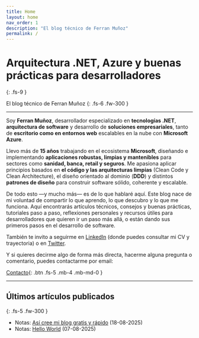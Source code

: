 ```yaml
---
title: Home
layout: home
nav_order: 1
description: "El blog técnico de Ferran Muñoz"
permalink: /
---
```


# Arquitectura .NET, Azure y buenas prácticas para desarrolladores
{: .fs-9 }

El blog técnico de Ferran Muñoz
{: .fs-6 .fw-300 }

---

Soy **Ferran Muñoz**, desarrollador especializado en **tecnologías .NET**, **arquitectura de software** y desarrollo de **soluciones empresariales**, tanto de **escritorio como en entornos web** escalables en la nube con **Microsoft Azure**.

Llevo más de **15 años** trabajando en el ecosistema **Microsoft**, diseñando e implementando **aplicaciones robustas, limpias y mantenibles** para sectores como **sanidad, banca, retail y seguros**. Me apasiona aplicar principios basados en **el código y las arquitecturas limpias** (Clean Code y Clean Architecture), el diseño orientado al dominio (**DDD**) y distintos **patrones de diseño** para construir software sólido, coherente y escalable.

De todo esto —y mucho más— es de lo que hablaré aquí. Este blog nace de mi voluntad de compartir lo que aprendo, lo que descubro y lo que me funciona. Aquí encontrarás artículos técnicos, consejos y buenas prácticas, tutoriales paso a paso, reflexiones personales y recursos útiles para desarrolladores que quieren ir un paso más allá, o están dando sus primeros pasos en el desarrollo de software.

También te invito a seguirme en [LinkedIn][LinkedInUrl] (donde puedes consultar mi CV y trayectoria) o en [Twitter][TwitterUrl].

Y si quieres decirme algo de forma más directa, hacerme alguna pregunta o comentario, puedes contactarme por email:

[Contacto][Email]{: .btn .fs-5 .mb-4 .mb-md-0 }

----

## Últimos artículos publicados
{: .fs-5 .fw-300 }

- Notas: [Así cree mi blog gratis y rápido][AsiCreeMiBlogGratisYRapidoUrl] (18-08-2025)
- Notas: [Hello World][HelloWorldUrl] (07-08-2025)

[Email]: mailto:ferran@email.com?subject=Consulta
[LinkedInUrl]: https://www.linkedin.com/in/ferran-muñoz-dev
[TwitterUrl]: https://x.com/ferran_munoz
[HelloWorldUrl]: docs/notas/hello-world
[AsiCreeMiBlogGratisYRapidoUrl]: docs/notas/asi-cree-mi-blog-gratis-y-rapido
